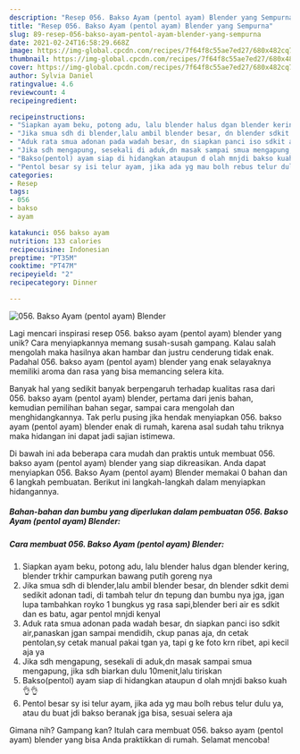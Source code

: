 ```yaml
---
description: "Resep 056. Bakso Ayam (pentol ayam) Blender yang Sempurna"
title: "Resep 056. Bakso Ayam (pentol ayam) Blender yang Sempurna"
slug: 89-resep-056-bakso-ayam-pentol-ayam-blender-yang-sempurna
date: 2021-02-24T16:58:29.668Z
image: https://img-global.cpcdn.com/recipes/7f64f8c55ae7ed27/680x482cq70/056-bakso-ayam-pentol-ayam-blender-foto-resep-utama.jpg
thumbnail: https://img-global.cpcdn.com/recipes/7f64f8c55ae7ed27/680x482cq70/056-bakso-ayam-pentol-ayam-blender-foto-resep-utama.jpg
cover: https://img-global.cpcdn.com/recipes/7f64f8c55ae7ed27/680x482cq70/056-bakso-ayam-pentol-ayam-blender-foto-resep-utama.jpg
author: Sylvia Daniel
ratingvalue: 4.6
reviewcount: 4
recipeingredient:

recipeinstructions:
- "Siapkan ayam beku, potong adu, lalu blender halus dgan blender kering, blender trkhir campurkan bawang putih goreng nya"
- "Jika smua sdh di blender,lalu ambil blender besar, dn blender sdkit demi sedikit adonan tadi, di tambah telur dn tepung dan bumbu nya jga, jgan lupa tambahkan royko 1 bungkus yg rasa sapi,blender beri air es sdkit dan es batu, agar pentol mnjdi kenyal"
- "Aduk rata smua adonan pada wadah besar, dn siapkan panci iso sdkit air,panaskan jgan sampai mendidih, ckup panas aja, dn cetak pentolan,sy cetak manual pakai tgan ya, tapi g ke foto krn ribet, api kecil aja ya"
- "Jika sdh mengapung, sesekali di aduk,dn masak sampai smua mengapung, jika sdh biarkan dulu 10menit,lalu tiriskan"
- "Bakso(pentol) ayam siap di hidangkan ataupun d olah mnjdi bakso kuah 👌👌"
- "Pentol besar sy isi telur ayam, jika ada yg mau bolh rebus telur dulu ya, atau du buat jdi bakso beranak jga bisa, sesuai selera aja"
categories:
- Resep
tags:
- 056
- bakso
- ayam

katakunci: 056 bakso ayam 
nutrition: 133 calories
recipecuisine: Indonesian
preptime: "PT35M"
cooktime: "PT47M"
recipeyield: "2"
recipecategory: Dinner

---
```



![056. Bakso Ayam (pentol ayam) Blender](https://img-global.cpcdn.com/recipes/7f64f8c55ae7ed27/680x482cq70/056-bakso-ayam-pentol-ayam-blender-foto-resep-utama.jpg)

Lagi mencari inspirasi resep 056. bakso ayam (pentol ayam) blender yang unik? Cara menyiapkannya memang susah-susah gampang. Kalau salah mengolah maka hasilnya akan hambar dan justru cenderung tidak enak. Padahal 056. bakso ayam (pentol ayam) blender yang enak selayaknya memiliki aroma dan rasa yang bisa memancing selera kita.

Banyak hal yang sedikit banyak berpengaruh terhadap kualitas rasa dari 056. bakso ayam (pentol ayam) blender, pertama dari jenis bahan, kemudian pemilihan bahan segar, sampai cara mengolah dan menghidangkannya. Tak perlu pusing jika hendak menyiapkan 056. bakso ayam (pentol ayam) blender enak di rumah, karena asal sudah tahu triknya maka hidangan ini dapat jadi sajian istimewa.




Di bawah ini ada beberapa cara mudah dan praktis untuk membuat 056. bakso ayam (pentol ayam) blender yang siap dikreasikan. Anda dapat menyiapkan 056. Bakso Ayam (pentol ayam) Blender memakai 0 bahan dan 6 langkah pembuatan. Berikut ini langkah-langkah dalam menyiapkan hidangannya.

<!--inarticleads1-->

##### Bahan-bahan dan bumbu yang diperlukan dalam pembuatan 056. Bakso Ayam (pentol ayam) Blender:





<!--inarticleads2-->

##### Cara membuat 056. Bakso Ayam (pentol ayam) Blender:

1. Siapkan ayam beku, potong adu, lalu blender halus dgan blender kering, blender trkhir campurkan bawang putih goreng nya
1. Jika smua sdh di blender,lalu ambil blender besar, dn blender sdkit demi sedikit adonan tadi, di tambah telur dn tepung dan bumbu nya jga, jgan lupa tambahkan royko 1 bungkus yg rasa sapi,blender beri air es sdkit dan es batu, agar pentol mnjdi kenyal
1. Aduk rata smua adonan pada wadah besar, dn siapkan panci iso sdkit air,panaskan jgan sampai mendidih, ckup panas aja, dn cetak pentolan,sy cetak manual pakai tgan ya, tapi g ke foto krn ribet, api kecil aja ya
1. Jika sdh mengapung, sesekali di aduk,dn masak sampai smua mengapung, jika sdh biarkan dulu 10menit,lalu tiriskan
1. Bakso(pentol) ayam siap di hidangkan ataupun d olah mnjdi bakso kuah 👌👌
1. Pentol besar sy isi telur ayam, jika ada yg mau bolh rebus telur dulu ya, atau du buat jdi bakso beranak jga bisa, sesuai selera aja




Gimana nih? Gampang kan? Itulah cara membuat 056. bakso ayam (pentol ayam) blender yang bisa Anda praktikkan di rumah. Selamat mencoba!
